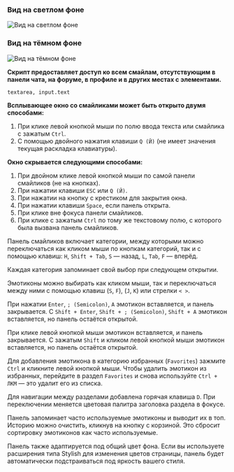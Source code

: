 ### Вид на светлом фоне

![Вид на светлом фоне](https://i.imgur.com/RX9Ri9R.png)

### Вид на тёмном фоне

![Вид на тёмном фоне](https://i.imgur.com/goXdU8N.png)

**Скрипт предоставляет доступ ко всем смайлам, отсутствующим в панели чата, на форуме, в профиле и в других местах с элементами.**

`textarea, input.text`

**Всплывающее окно со смайликами может быть открыто двумя способами:**

1. При клике левой кнопкой мыши по полю ввода текста или смайлика с зажатым `Ctrl`.
2. С помощью двойного нажатия клавиши `Q (Й)` (не имеет значения текущая раскладка клавиатуры).

**Окно скрывается следующими способами:**

1. При двойном клике левой кнопкой мыши по самой панели смайликов (не на кнопках).
2. При нажатии клавиши `ESC` или `Q (Й)`.
3. При нажатии на кнопку с крестиком для закрытия окна.
4. При нажатии клавиши `Space`, если панель открыта.
5. При клике вне фокуса панели смайликов.
6. При клике с зажатым `Ctrl` по тому же текстовому полю, с которого была вызвана панель смайликов.

Панель смайликов включает категории, между которыми можно переключаться как кликом мыши по кнопкам категорий, так и с помощью клавиш: `H`, `Shift + Tab`, `S` — назад, `L`, `Tab`, `F` — вперёд.

Каждая категория запоминает свой выбор при следующем открытии.

Эмотиконы можно выбирать как кликом мыши, так и переключаться между ними с помощью клавиш (`S`, `F`), (`J`, `K`) или стрелки `< >`.

При нажатии `Enter`, `; (Semicolon)`, `A` эмотикон вставляется, и панель закрывается. С `Shift + Enter`, `Shift + ; (Semicolon)`, `Shift + A` эмотикон вставляется, но панель остаётся открытой.

При клике левой кнопкой мыши эмотикон вставляется, и панель закрывается. С зажатым `Shift` и кликом левой кнопкой мыши эмотикон вставляется, но панель остаётся открытой.

Для добавления эмотикона в категорию избранных (`Favorites`) зажмите `Ctrl` и кликните левой кнопкой мыши. Чтобы удалить эмотикон из избранных, перейдите в раздел `Favorites` и снова используйте `Ctrl + ЛКМ` — это удалит его из списка.

Для навигации между разделами добавлена горячая клавиша `D`. При переключении меняется цветовая палитра заголовка раздела в фокусе.

Панель запоминает часто используемые эмотиконы и выводит их в топ. Историю можно очистить, кликнув на кнопку с корзиной. Это сбросит сортировку эмотиконов как часто используемые.

Панель также адаптируется под общий цвет фона. Если вы используете расширения типа Stylish для изменения цветов страницы, панель будет автоматически подстраиваться под яркость вашего стиля.